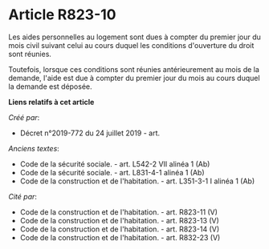 # Article R823-10

Les aides personnelles au logement sont dues à compter du premier jour du mois civil suivant celui au cours duquel les
conditions d'ouverture du droit sont réunies.

Toutefois, lorsque ces conditions sont réunies antérieurement au mois de la demande, l'aide est due à compter du premier jour
du mois au cours duquel la demande est déposée.

**Liens relatifs à cet article**

_Créé par_:

  - Décret n°2019-772 du 24 juillet 2019 - art.

_Anciens textes_:

  - Code de la sécurité sociale. - art. L542-2 VII alinéa 1 (Ab)
  - Code de la sécurité sociale. - art. L831-4-1 alinéa 1 (Ab)
  - Code de la construction et de l'habitation. - art. L351-3-1 I alinéa 1 (Ab)

_Cité par_:

  - Code de la construction et de l'habitation. - art. R823-11 (V)
  - Code de la construction et de l'habitation. - art. R823-13 (V)
  - Code de la construction et de l'habitation. - art. R823-14 (V)
  - Code de la construction et de l'habitation. - art. R832-23 (V)
